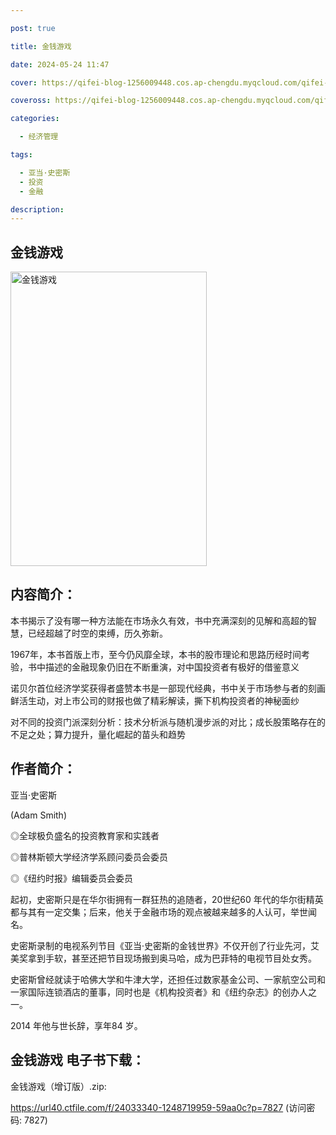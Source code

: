 ```yaml
---

post: true

title: 金钱游戏

date: 2024-05-24 11:47

cover: https://qifei-blog-1256009448.cos.ap-chengdu.myqcloud.com/qifei-blog/663738900ea9cb1403a78768.jpg

coveross: https://qifei-blog-1256009448.cos.ap-chengdu.myqcloud.com/qifei-blog/663738900ea9cb1403a78768.jpg

categories:

  - 经济管理

tags:

  - 亚当·史密斯
  - 投资
  - 金融

description:
---
```


## 金钱游戏
<img alt="金钱游戏 " class="aligncenter loading" data-was-processed="true" decoding="async" fetchpriority="high" height="471" src="https://qifei-blog-1256009448.cos.ap-chengdu.myqcloud.com/qifei-blog/663738900ea9cb1403a78768.jpg " style="cursor: zoom-in;" width="314"/>

## 内容简介：

本书揭示了没有哪一种方法能在市场永久有效，书中充满深刻的见解和高超的智慧，已经超越了时空的束缚，历久弥新。

1967年，本书首版上市，至今仍风靡全球，本书的股市理论和思路历经时间考验，书中描述的金融现象仍旧在不断重演，对中国投资者有极好的借鉴意义

诺贝尔首位经济学奖获得者盛赞本书是一部现代经典，书中关于市场参与者的刻画鲜活生动，对上市公司的财报也做了精彩解读，撕下机构投资者的神秘面纱

对不同的投资门派深刻分析：技术分析派与随机漫步派的对比；成长股策略存在的不足之处；算力提升，量化崛起的苗头和趋势

## 作者简介：

亚当·史密斯

(Adam Smith)

◎全球极负盛名的投资教育家和实践者

◎普林斯顿大学经济学系顾问委员会委员

◎《纽约时报》编辑委员会委员

起初，史密斯只是在华尔街拥有一群狂热的追随者，20世纪60 年代的华尔街精英都与其有一定交集；后来，他关于金融市场的观点被越来越多的人认可，举世闻名。

史密斯录制的电视系列节目《亚当·史密斯的金钱世界》不仅开创了行业先河，艾美奖拿到手软，甚至还把节目现场搬到奥马哈，成为巴菲特的电视节目处女秀。

史密斯曾经就读于哈佛大学和牛津大学，还担任过数家基金公司、一家航空公司和一家国际连锁酒店的董事，同时也是《机构投资者》和《纽约杂志》的创办人之一。

2014 年他与世长辞，享年84 岁。

## 金钱游戏 电子书下载：
金钱游戏（增订版）.zip: 

https://url40.ctfile.com/f/24033340-1248719959-59aa0c?p=7827 (访问密码: 7827)
